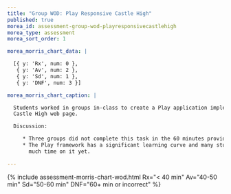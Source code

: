 ```yaml
---
title: "Group WOD: Play Responsive Castle High"
published: true
morea_id: assessment-group-wod-playresponsivecastlehigh
morea_type: assessment
morea_sort_order: 1

morea_morris_chart_data: |

  [{ y: 'Rx', num: 0 },
   { y: 'Av', num: 2 },
   { y: 'Sd', num: 1 },
   { y: 'DNF', num: 3 }]

morea_morris_chart_caption: |

  Students worked in groups in-class to create a Play application implementing a responsive version of a
  Castle High web page. 

  Discussion:

     * Three groups did not complete this task in the 60 minutes provided.
     * The Play framework has a significant learning curve and many students did not appear to have spent
       much time on it yet. 

---
```


{%  include assessment-morris-chart-wod.html Rx="< 40 min" Av="40-50 min" Sd="50-60 min" DNF="60+ min or incorrect"  %}



